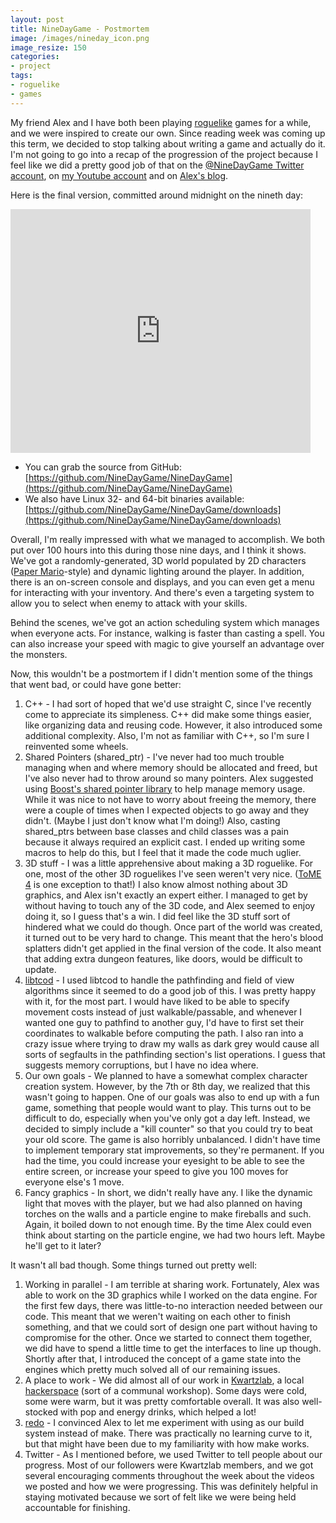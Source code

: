 ```yaml
---
layout: post
title: NineDayGame - Postmortem
image: /images/nineday_icon.png
image_resize: 150
categories:
- project
tags:
- roguelike
- games
---
```


My friend Alex and I have both been playing [roguelike](http://roguebasin.roguelikedevelopment.org/index.php?title=What_a_roguelike_is) games for a while, and we were inspired to create our own. Since reading week was coming up this term, we decided to stop talking about writing a game and actually do it. I'm not going to go into a recap of the progression of the project because I feel like we did a pretty good job of that on the [@NineDayGame Twitter account](http://twitter.com/NineDayGame), on [my Youtube account](http://www.youtube.com/view_play_list?p=514EB1545CFC7371) and on [Alex's blog](http://www.kwartzlab.ca/?s=Nine+Day+Game).

Here is the final version, committed around midnight on the nineth day:

<iframe title="YouTube video player" width="480" height="390" src="http://www.youtube.com/embed/Tb4UopPh6yg" frameborder="0">&nbsp;</iframe>

* You can grab the source from GitHub: [https://github.com/NineDayGame/NineDayGame](https://github.com/NineDayGame/NineDayGame)
* We also have Linux 32- and 64-bit binaries available: [https://github.com/NineDayGame/NineDayGame/downloads](https://github.com/NineDayGame/NineDayGame/downloads)

Overall, I'm really impressed with what we managed to accomplish. We both put over 100 hours into this during those nine days, and I think it shows. We've got a randomly-generated, 3D world populated by 2D characters ([Paper Mario](http://en.wikipedia.org/wiki/Paper_Mario)-style) and dynamic lighting around the player. In addition, there is an on-screen console and displays, and you can even get a menu for interacting with your inventory. And there's even a targeting system to allow you to select when enemy to attack with your skills.

Behind the scenes, we've got an action scheduling system which manages when everyone acts. For instance, walking is faster than casting a spell. You can also increase your speed with magic to give yourself an advantage over the monsters.

Now, this wouldn't be a postmortem if I didn't mention some of the things that went bad, or could have gone better:
1. C++ - I had sort of hoped that we'd use straight C, since I've recently come to appreciate its simpleness. C++ did make some things easier, like organizing data and reusing code. However, it also introduced some additional complexity. Also, I'm not as familiar with C++, so I'm sure I reinvented some wheels.
1. Shared Pointers (shared_ptr) - I've never had too much trouble managing when and where memory should be allocated and freed, but I've also never had to throw around so many pointers. Alex suggested using [Boost's shared pointer library](http://www.boost.org/doc/libs/release/libs/smart_ptr/shared_ptr.htm) to help manage memory usage. While it was nice to not have to worry about freeing the memory, there were a couple of times when I expected objects to go away and they didn't. (Maybe I just don't know what I'm doing!) Also, casting shared_ptrs between base classes and child classes was a pain because it always required an explicit cast. I ended up writing some macros to help do this, but I feel that it made the code much uglier.
1. 3D stuff - I was a little apprehensive about making a 3D roguelike. For one, most of the other 3D roguelikes I've seen weren't very nice. ([ToME 4](http://te4.org/) is one exception to that!) I also know almost nothing about 3D graphics, and Alex isn't exactly an expert either. I managed to get by without having to touch any of the 3D code, and Alex seemed to enjoy doing it, so I guess that's a win. I did feel like the 3D stuff sort of hindered what we could do though. Once part of the world was created, it turned out to be very hard to change. This meant that the hero's blood splatters didn't get applied in the final version of the code. It also meant that adding extra dungeon features, like doors, would be difficult to update.
1. [libtcod](http://doryen.eptalys.net/libtcod/) - I used libtcod to handle the pathfinding and field of view algorithms since it seemed to do a good job of this. I was pretty happy with it, for the most part. I would have liked to be able to specify movement costs instead of just walkable/passable, and whenever I wanted one guy to pathfind to another guy, I'd have to first set their coordinates to walkable before computing the path. I also ran into a crazy issue where trying to draw my walls as dark grey would cause all sorts of segfaults in the pathfinding section's list operations. I guess that suggests memory corruptions, but I have no idea where.
1. Our own goals - We planned to have a somewhat complex character creation system. However, by the 7th or 8th day, we realized that this wasn't going to happen. One of our goals was also to end up with a fun game, something that people would want to play. This turns out to be difficult to do, especially when you've only got a day left. Instead, we decided to simply include a "kill counter" so that you could try to beat your old score. The game is also horribly unbalanced. I didn't have time to implement temporary stat improvements, so they're permanent. If you had the time, you could increase your eyesight to be able to see the entire screen, or increase your speed to give you 100 moves for everyone else's 1 move.
1. Fancy graphics - In short, we didn't really have any. I like the dynamic light that moves with the player, but we had also planned on having torches on the walls and a particle engine to make fireballs and such. Again, it boiled down to not enough time. By the time Alex could even think about starting on the particle engine, we had two hours left. Maybe he'll get to it later?

It wasn't all bad though. Some things turned out pretty well:

1. Working in parallel - I am terrible at sharing work. Fortunately, Alex was able to work on the 3D graphics while I worked on the data engine. For the first few days, there was little-to-no interaction needed between our code. This meant that we weren't waiting on each other to finish something, and that we could sort of design one part without having to compromise for the other. Once we started to connect them together, we did have to spend a little time to get the interfaces to line up though. Shortly after that, I introduced the concept of a game state into the engines which pretty much solved all of our remaining issues.
1. A place to work - We did almost all of our work in [Kwartzlab](http://www.kwartzlab.ca/), a local [hackerspace](http://en.wikipedia.org/wiki/Hackerspace) (sort of a communal workshop). Some days were cold, some were warm, but it was pretty comfortable overall. It was also well-stocked with pop and energy drinks, which helped a lot!
1. [redo](https://github.com/apenwarr/redo) - I convinced Alex to let me experiment with using as our build system instead of make. There was practically no learning curve to it, but that might have been due to my familiarity with how make works.
1. Twitter - As I mentioned before, we used Twitter to tell people about our progress. Most of our followers were Kwartzlab members, and we got several encouraging comments throughout the week about the videos we posted and how we were progressing. This was definitely helpful in staying motivated because we sort of felt like we were being held accountable for finishing.


